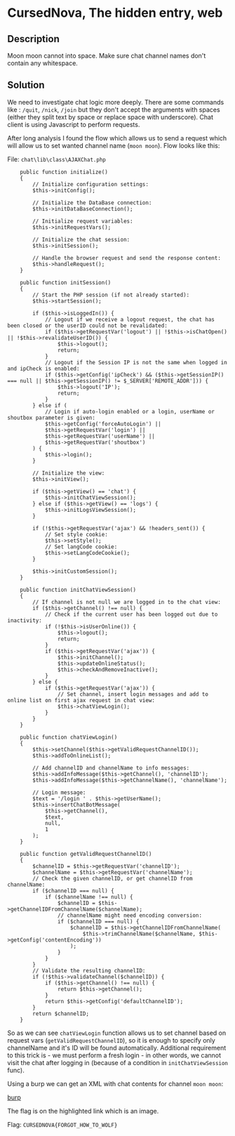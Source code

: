 # CursedNova, The hidden entry, web 

## Description

Moon moon cannot into space. Make sure chat channel names don't contain any whitespace.

## Solution

We need to investigate chat logic more deeply. There are some commands like : `/quit`, `/nick`, `/join` but they don't accept the arguments with spaces (either they split text by space or replace space with underscore).
Chat client is using Javascript to perform requests. 

After long analysis I found the flow which allows us to send a request which will allow us to set wanted channel name (`moon moon`). Flow looks like this:

File: `chat\lib\class\AJAXChat.php`
```
    public function initialize()
    {
        // Initialize configuration settings:
        $this->initConfig();

        // Initialize the DataBase connection:
        $this->initDataBaseConnection();

        // Initialize request variables:
        $this->initRequestVars();

        // Initialize the chat session:
        $this->initSession();

        // Handle the browser request and send the response content:
        $this->handleRequest();
    }
    
    public function initSession()
    {
        // Start the PHP session (if not already started):
        $this->startSession();

        if ($this->isLoggedIn()) {
            // Logout if we receive a logout request, the chat has been closed or the userID could not be revalidated:
            if ($this->getRequestVar('logout') || !$this->isChatOpen() || !$this->revalidateUserID()) {
                $this->logout();
                return;
            }
            // Logout if the Session IP is not the same when logged in and ipCheck is enabled:
            if ($this->getConfig('ipCheck') && ($this->getSessionIP() === null || $this->getSessionIP() != $_SERVER['REMOTE_ADDR'])) {
                $this->logout('IP');
                return;
            }
        } else if (
            // Login if auto-login enabled or a login, userName or shoutbox parameter is given:
            $this->getConfig('forceAutoLogin') ||
            $this->getRequestVar('login') ||
            $this->getRequestVar('userName') ||
            $this->getRequestVar('shoutbox')
        ) {
            $this->login();
        }

        // Initialize the view:
        $this->initView();

        if ($this->getView() == 'chat') {
            $this->initChatViewSession();
        } else if ($this->getView() == 'logs') {
            $this->initLogsViewSession();
        }

        if (!$this->getRequestVar('ajax') && !headers_sent()) {
            // Set style cookie:
            $this->setStyle();
            // Set langCode cookie:
            $this->setLangCodeCookie();
        }

        $this->initCustomSession();
    }

    public function initChatViewSession()
    {
        // If channel is not null we are logged in to the chat view:
        if ($this->getChannel() !== null) {
            // Check if the current user has been logged out due to inactivity:
            if (!$this->isUserOnline()) {
                $this->logout();
                return;
            }
            if ($this->getRequestVar('ajax')) {
                $this->initChannel();
                $this->updateOnlineStatus();
                $this->checkAndRemoveInactive();
            }
        } else {
            if ($this->getRequestVar('ajax')) {
                // Set channel, insert login messages and add to online list on first ajax request in chat view:
                $this->chatViewLogin();
            }
        }
    }
    
    public function chatViewLogin()
    {
        $this->setChannel($this->getValidRequestChannelID());
        $this->addToOnlineList();

        // Add channelID and channelName to info messages:
        $this->addInfoMessage($this->getChannel(), 'channelID');
        $this->addInfoMessage($this->getChannelName(), 'channelName');

        // Login message:
        $text = '/login ' . $this->getUserName();
        $this->insertChatBotMessage(
            $this->getChannel(),
            $text,
            null,
            1
        );
    }
    
    public function getValidRequestChannelID()
    {
        $channelID = $this->getRequestVar('channelID');
        $channelName = $this->getRequestVar('channelName');
        // Check the given channelID, or get channelID from channelName:
        if ($channelID === null) {
            if ($channelName !== null) {
                $channelID = $this->getChannelIDFromChannelName($channelName);
                // channelName might need encoding conversion:
                if ($channelID === null) {
                    $channelID = $this->getChannelIDFromChannelName(
                        $this->trimChannelName($channelName, $this->getConfig('contentEncoding'))
                    );
                }
            }
        }
        // Validate the resulting channelID:
        if (!$this->validateChannel($channelID)) {
            if ($this->getChannel() !== null) {
                return $this->getChannel();
            }
            return $this->getConfig('defaultChannelID');
        }
        return $channelID;
    }
```

So as we can see `chatViewLogin` function allows us to set channel based on request vars (`getValidRequestChannelID`), so it is enough to specify only channelName and it's ID will be found automatically.
Additional requirement to this trick is - we must perform a fresh login - in other words, we cannot visit the chat after logging in (because of a condition in `initChatViewSession` func).


Using a burp we can get an XML with chat contents for channel `moon moon`:

[burp](./img/burp.png)

The flag is on the highlighted link which is an image.

Flag: `CURSEDNOVA{FORGOT_HOW_TO_WOLF}`